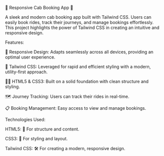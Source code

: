🚖 Responsive Cab Booking App 📱

A sleek and modern cab booking app built with Tailwind CSS. Users can easily book rides, track their journeys, and manage bookings effortlessly. This project highlights the power of Tailwind CSS in creating an intuitive and responsive design.


Features:

📱 Responsive Design: Adapts seamlessly across all devices, providing an optimal user experience.

🚀 Tailwind CSS: Leveraged for rapid and efficient styling with a modern, utility-first approach.

🧑‍💻 HTML5 & CSS3: Built on a solid foundation with clean structure and styling.

🗺️ Journey Tracking: Users can track their rides in real-time.

📋 Booking Management: Easy access to view and manage bookings.


Technologies Used:

HTML5: 📄 For structure and content.

CSS3: 🎨 For styling and layout.

Tailwind CSS: 🛠️ For creating a modern, responsive design.
